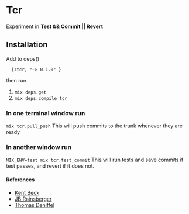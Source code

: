 # Tcr

Experiment in **Test && Commit || Revert**

## Installation

Add to deps()
```
  {:tcr, "~> 0.1.0" }
```

then run  
1. `mix deps.get`
1. `mix deps.compile tcr`


### In one terminal window run
`mix tcr.pull_push`
This will push commits to the trunk whenever they are ready

### In another window run 
` MIX_ENV=test mix tcr.test_commit `
This will run tests and save commits if test passes, and revert if it does not.


#### References
* [Kent Beck](https://medium.com/@kentbeck_7670/test-commit-revert-870bbd756864)
* [JB Rainsberger](https://blog.thecodewhisperer.com/permalink/the-worlds-shortest-article-on-test-and-commit-otherwise-revert)
* [Thomas Deniffel](https://medium.com/@tdeniffel/tcr-test-commit-revert-a-test-alternative-to-tdd-6e6b03c22bec)

